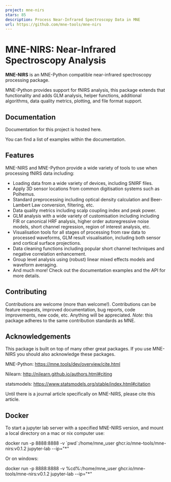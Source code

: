 ```yaml
---
project: mne-nirs
stars: 85
description: Process Near-Infrared Spectroscopy Data in MNE
url: https://github.com/mne-tools/mne-nirs
---
```


MNE-NIRS: Near-Infrared Spectroscopy Analysis
=============================================

**MNE-NIRS** is an MNE-Python compatible near-infrared spectroscopy processing package.

MNE-Python provides support for fNIRS analysis, this package extends that functionality and adds GLM analysis, helper functions, additional algorithms, data quality metrics, plotting, and file format support.

Documentation
-------------

Documentation for this project is hosted here.

You can find a list of examples within the documentation.

Features
--------

MNE-NIRS and MNE-Python provide a wide variety of tools to use when processing fNIRS data including:

-   Loading data from a wide variety of devices, including SNIRF files.
-   Apply 3D sensor locations from common digitisation systems such as Polhemus.
-   Standard preprocessing including optical density calculation and Beer-Lambert Law conversion, filtering, etc.
-   Data quality metrics including scalp coupling index and peak power.
-   GLM analysis with a wide variety of customisation including including FIR or canonical HRF analysis, higher order autoregressive noise models, short channel regression, region of interest analysis, etc.
-   Visualisation tools for all stages of processing from raw data to processed waveforms, GLM result visualisation, including both sensor and cortical surface projections.
-   Data cleaning functions including popular short channel techniques and negative correlation enhancement.
-   Group level analysis using (robust) linear mixed effects models and waveform averaging.
-   And much more! Check out the documentation examples and the API for more details.

Contributing
------------

Contributions are welcome (more than welcome!). Contributions can be feature requests, improved documentation, bug reports, code improvements, new code, etc. Anything will be appreciated. _Note_: this package adheres to the same contribution standards as MNE.

Acknowledgements
----------------

This package is built on top of many other great packages. If you use MNE-NIRS you should also acknowledge these packages.

MNE-Python: https://mne.tools/dev/overview/cite.html

Nilearn: http://nilearn.github.io/authors.html#citing

statsmodels: https://www.statsmodels.org/stable/index.html#citation

Until there is a journal article specifically on MNE-NIRS, please cite this article.

Docker
------

To start a jupyter lab server with a specified MNE-NIRS version, and mount a local directory on a mac or nix computer use:

docker run -p 8888:8888 -v \`pwd\`:/home/mne\_user ghcr.io/mne-tools/mne-nirs:v0.1.2 jupyter-lab --ip="\*"

Or on windows:

docker run -p 8888:8888 -v %cd%:/home/mne\_user ghcr.io/mne-tools/mne-nirs:v0.1.2 jupyter-lab --ip="\*"
